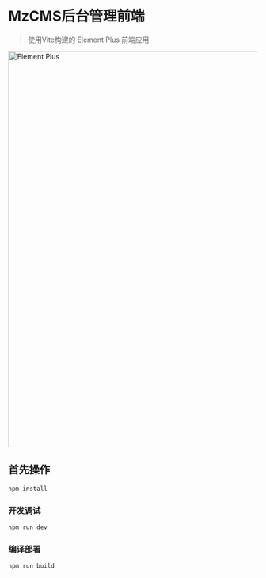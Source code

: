 # MzCMS后台管理前端

> 使用Vite构建的 Element Plus 前端应用

<img width="800" alt="Element Plus" src="https://user-images.githubusercontent.com/10731096/97282764-0726eb80-187a-11eb-9658-6dc98ccb8f8d.png">

## 首先操作

```bash
npm install
```

###  开发调试

```bash
npm run dev
```

### 编译部署

```bash
npm run build
```
